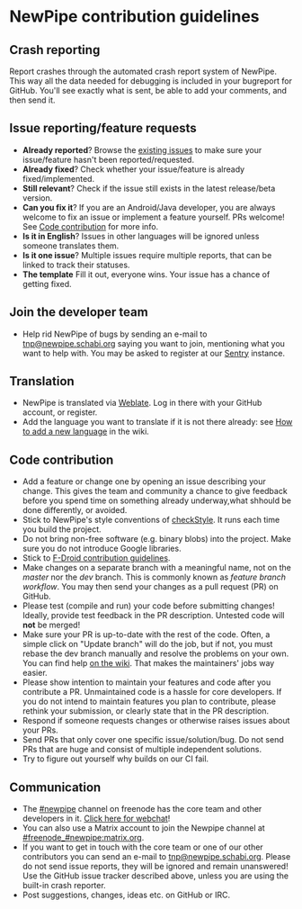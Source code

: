 NewPipe contribution guidelines
===============================

## Crash reporting

Report crashes through the automated crash report system of NewPipe.
This way all the data needed for debugging is included in your bugreport for GitHub.
You'll see exactly what is sent, be able to add your comments, and then send it.

## Issue reporting/feature requests

* **Already reported**? Browse the [existing issues](https://github.com/TeamNewPipe/NewPipe/issues) to make sure your issue/feature hasn't been reported/requested.
* **Already fixed**? Check whether your issue/feature is already fixed/implemented.
* **Still relevant**? Check if the issue still exists in the latest release/beta version.
* **Can you fix it**? If you are an Android/Java developer, you are always welcome to fix an issue or implement a feature yourself. PRs welcome! See [Code contribution](#code-contribution) for more info.
* **Is it in English**? Issues in other languages will be ignored unless someone translates them.
* **Is it one issue**? Multiple issues require multiple reports, that can be linked to track their statuses.
* **The template** Fill it out, everyone wins. Your issue has a chance of getting fixed.

## Join the developer team
* Help rid NewPipe of bugs by sending an e-mail to <a href="mailto:tnp@newpipe.schabi.org">tnp@newpipe.schabi.org</a> saying you want to join, mentioning what you want to help with.
You may be asked to register at our [Sentry](https://sentry.schabi.org) instance.

## Translation

* NewPipe is translated via [Weblate](https://hosted.weblate.org/projects/newpipe/strings/). Log in there with your GitHub account, or register.
* Add the language you want to translate if it is not there already: see [How to add a new language](https://github.com/TeamNewPipe/NewPipe/wiki/How-to-add-a-new-language-to-NewPipe) in the wiki.

## Code contribution

* Add a feature or change one by opening an issue describing your change. This gives the team and community a chance to give feedback before you spend time on something already underway,what shhould be done differently, or avoided.
* Stick to NewPipe's style conventions of [checkStyle](https://github.com/checkstyle/checkstyle). It runs each time you build the project.
* Do not bring non-free software (e.g. binary blobs) into the project. Make sure you do not introduce Google
  libraries.
* Stick to [F-Droid contribution guidelines](https://f-droid.org/wiki/page/Inclusion_Policy).
* Make changes on a separate branch with a meaningful name, not on the _master_ nor the _dev_ branch. This is commonly known as *feature branch workflow*. You may then send your changes as a pull request (PR) on GitHub.
* Please test (compile and run) your code before submitting changes! Ideally, provide test feedback in the PR description. Untested code will **not** be merged!
* Make sure your PR is up-to-date with the rest of the code. Often, a simple click on "Update branch" will do the job, but if not, you must rebase the dev branch manually and resolve the problems on your own. You can find help [on the wiki](https://github.com/TeamNewPipe/NewPipe/wiki/How-to-merge-a-PR). That makes the maintainers' jobs way easier.
* Please show intention to maintain your features and code after you contribute a PR. Unmaintained code is a hassle for core developers. If you do not intend to maintain features you plan to contribute, please rethink your submission, or clearly state that in the PR description.
* Respond if someone requests changes or otherwise raises issues about your PRs.
* Send PRs that only cover one specific issue/solution/bug. Do not send PRs that are huge and consist of multiple independent solutions.
* Try to figure out yourself why builds on our CI fail.

## Communication

* The [#newpipe](irc:irc.freenode.net/newpipe) channel on freenode has the core team and other developers in it. [Click here for webchat](https://webchat.freenode.net/?channels=newpipe)!
* You can also use a Matrix account to join the Newpipe channel at [#freenode_#newpipe:matrix.org](https://matrix.to/#/#freenode_#newpipe:matrix.org).
* If you want to get in touch with the core team or one of our other contributors you can send an e-mail to
  <a href="mailto:tnp@newpipe.schabi.org">tnp@newpipe.schabi.org</a>. Please do not send issue reports, they will be ignored and remain unanswered! Use the GitHub issue tracker described above, unless you are using the built-in crash reporter.
* Post suggestions, changes, ideas etc. on GitHub or IRC.
